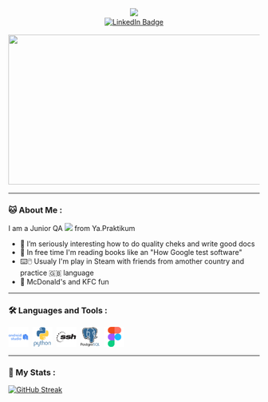 <div id="header" align="center">
  <img src="https://media.giphy.com/media/v1.Y2lkPTc5MGI3NjExZDE5YWVkYjlhYzgzMDQzN2Y2ZWNhMjM2NmJhNTUxNjhhNzVhNGJmMyZjdD1n/3o7WTL4qQCbbLLV2Pm/giphy.gif" width="100"/>
  <div id="badges">
  <a href="https://www.linkedin.com/in/%D0%B0%D0%BB%D0%B5%D0%BA%D1%81%D0%B5%D0%B9-%D1%82%D0%B5%D0%BB%D0%B5%D0%B3%D0%B8%D0%BD-ba142921b/">
    <img src="https://img.shields.io/badge/LinkedIn-blue?style=for-the-badge&logo=linkedin&logoColor=white" alt="LinkedIn Badge"/>
  </a>
  </div>
<img src="https://komarev.com/ghpvc/?username=AlexTLG&style=flat-square&color=blue" alt=""/>
</div>

<div align="center">
  <img src="https://media.giphy.com/media/Q9aBxHn9fTqKs/giphy.gif" width="600" height="300"/>
</div>

---

### :cat: About Me :

I am a Junior QA <img src="https://media.giphy.com/media/WUlplcMpOCEmTGBtBW/giphy.gif" width="30"> from Ya.Praktikum
- :briefcase: I’m seriously interesting how to do quality cheks and write good docs
- :microscope: In free time I'm reading books like an "How Google test software"
- :keyboard::computer_mouse: Usualy I'm play in Steam with friends from amother country and practice :gb: language
- :fries: McDonald's and KFC fun
---
### :hammer_and_wrench: Languages and Tools :
<div>
<img src="https://raw.githubusercontent.com/devicons/devicon/1119b9f84c0290e0f0b38982099a2bd027a48bf1/icons/androidstudio/androidstudio-plain-wordmark.svg" tle="Android" alt="Android" width="40" height="40"/>&nbsp;
<img src="https://raw.githubusercontent.com/devicons/devicon/1119b9f84c0290e0f0b38982099a2bd027a48bf1/icons/python/python-original-wordmark.svg" tle="Python" alt="Python" width="40" height="40"/>&nbsp;
<img src="https://raw.githubusercontent.com/devicons/devicon/1119b9f84c0290e0f0b38982099a2bd027a48bf1/icons/ssh/ssh-original-wordmark.svg" tle="SSH" alt="SSH" width="40" height="40"/>&nbsp;
<img src="https://raw.githubusercontent.com/devicons/devicon/1119b9f84c0290e0f0b38982099a2bd027a48bf1/icons/postgresql/postgresql-original-wordmark.svg" tle="PSQL" alt="PSQL" width="40" height="40"/>&nbsp;
<img src="https://raw.githubusercontent.com/devicons/devicon/1119b9f84c0290e0f0b38982099a2bd027a48bf1/icons/figma/figma-original.svg" tle="Figma" alt="Figma" width="40" height="40"/>&nbsp;
</div>

---

### :abacus: My Stats :
[![GitHub Streak](http://github-readme-streak-stats.herokuapp.com?user=AlexTLG&theme=dark&background=000000)](https://git.io/streak-stats)

